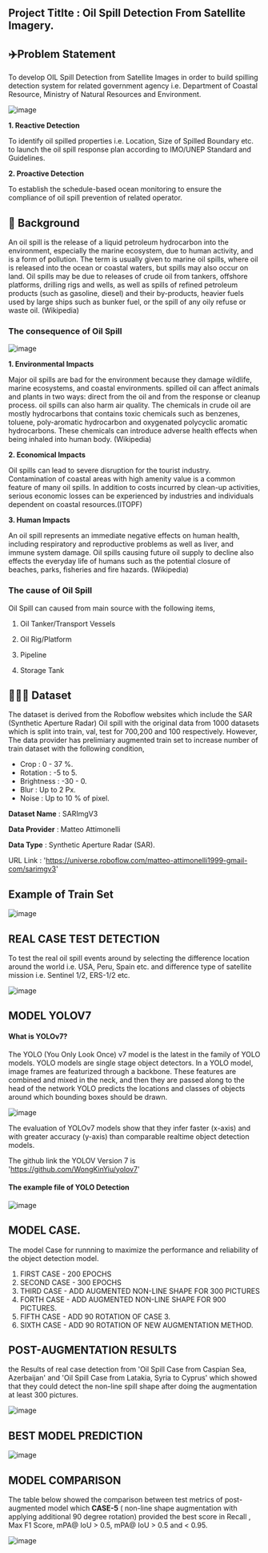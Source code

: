 ## Project Titlte : Oil Spill Detection From Satellite Imagery.

## ✈️Problem Statement

To develop OIL Spill Detection from Satellite Images in order to build spilling detection system for related government agency i.e. Department of Coastal Resource, Ministry of Natural Resources and Environment.

![image](https://user-images.githubusercontent.com/104628789/202325738-b8dea3f4-9d30-4d21-ba03-60a442815364.png)


**1. Reactive Detection**

To identify oil spilled properties i.e. Location, Size of Spilled Boundary etc. to launch the oil spill response plan according to IMO/UNEP Standard and Guidelines.
    
    
    
**2. Proactive Detection**

To establish the schedule-based ocean monitoring to ensure the compliance of oil spill prevention of related operator. 
    
## 🚀 Background

An oil spill is the release of a liquid petroleum hydrocarbon into the environment, especially the marine ecosystem, due to human activity, and is a form of pollution. The term is usually given to marine oil spills, where oil is released into the ocean or coastal waters, but spills may also occur on land. Oil spills may be due to releases of crude oil from tankers, offshore platforms, drilling rigs and wells, as well as spills of refined petroleum products (such as gasoline, diesel) and their by-products, heavier fuels used by large ships such as bunker fuel, or the spill of any oily refuse or waste oil. (Wikipedia)
    
    
### The consequence of Oil Spill
 
![image](https://user-images.githubusercontent.com/104628789/202326226-e24537e5-e6be-45bf-b26b-115ba99f0e5d.png)




**1. Environmental Impacts**

Major oil spills are bad for the environment because they damage wildlife, marine ecosystems, and coastal environments. spilled oil can affect animals and plants in two ways: dirесt from the oil and from the response or cleanup process. oil spills can also harm air quality. The chemicals in crude oil are mostly hydrocarbons that contains toxic chemicals such as benzenes, toluene, poly-aromatic hydrocarbon and oxygenated polycyclic aromatic hydrocarbons. These chemicals can introduce adverse health effects when being inhaled into human body. (Wikipedia)
    
**2. Economical Impacts**

Oil spills can lead to severe disruption for the tourist industry. Contamination of coastal areas with high amenity value is a common feature of many oil spills. In addition to costs incurred by clean-up activities, serious economic losses can be experienced by industries and individuals dependent on coastal resources.(ITOPF)


**3. Human Impacts**

An oil spill represents an immediate negative effects on human health, including respiratory and reproductive problems as well as liver, and immune system damage. Oil spills causing future oil supply to decline also effects the everyday life of humans such as the potential closure of beaches, parks, fisheries and fire hazards. (Wikipedia)
    
    
### The cause of Oil Spill

Oil Spill can caused from main source with the following items, 

1. Oil Tanker/Transport Vessels

2. Oil Rig/Platform

3. Pipeline

4. Storage Tank


## 💂🏼‍♂️ Dataset ##

The dataset is derived from the Roboflow websites which include the SAR (Synthetic Aperture Radar) Oil spill with the original data from 1000 datasets which is split into train, val, test for 700,200 and 100 respectively. However, The data provider has prelimiary augmented train set to increase number of train dataset with the following condition,

-    Crop : 0 - 37 %.
-    Rotation : -5 to 5.
-    Brightness : -30 - 0.
-    Blur : Up to 2 Px.
-    Noise : Up to 10 % of pixel.

**Dataset Name** : SARImgV3

**Data Provider** : Matteo Attimonelli

**Data Type** : Synthetic Aperture Radar (SAR).

URL Link : 'https://universe.roboflow.com/matteo-attimonelli1999-gmail-com/sarimgv3'

## Example of Train Set

![image](https://user-images.githubusercontent.com/104628789/202325986-e1e4f226-04a6-42c1-a40e-04357e317727.png)

## REAL CASE TEST DETECTION

To test the real oil spill events around by selecting the difference location around the world i.e. USA, Peru, Spain etc. and difference type of satellite mission i.e. Sentinel 1/2, ERS-1/2 etc.

![image](https://user-images.githubusercontent.com/104628789/202326157-2d78d180-90b8-492e-a657-5e79e28ae0cb.png)

## MODEL YOLOV7

#### What is YOLOv7?
The YOLO (You Only Look Once) v7 model is the latest in the family of YOLO models. YOLO models are single stage object detectors. In a YOLO model, image frames are featurized through a backbone. These features are combined and mixed in the neck, and then they are passed along to the head of the network YOLO predicts the locations and classes of objects around which bounding boxes should be drawn.

![image](https://user-images.githubusercontent.com/104628789/202326415-0d74cb4a-d74e-4c24-bc11-b9da90cd351a.png)

The evaluation of YOLOv7 models show that they infer faster (x-axis) and with greater accuracy (y-axis) than comparable realtime object detection models.

The github link the YOLOV Version 7 is 'https://github.com/WongKinYiu/yolov7' 

#### The example file of YOLO Detection

![image](https://user-images.githubusercontent.com/104628789/202326499-26b52b4b-e241-4f17-a6df-59494b9ec298.png)

## MODEL CASE.

The model Case for runnning to maximize the performance and reliability of the object detection model.

1. FIRST CASE - 200 EPOCHS
2. SECOND CASE - 300 EPOCHS
3. THIRD CASE - ADD AUGMENTED NON-LINE SHAPE FOR 300 PICTURES
4. FORTH CASE - ADD AUGMENTED NON-LINE SHAPE FOR 900 PICTURES.
5. FIFTH CASE - ADD 90 ROTATION OF CASE 3.
6. SIXTH CASE - ADD 90 ROTATION OF NEW AUGMENTATION METHOD.

## POST-AUGMENTATION RESULTS

the Results of real case detection from 'Oil Spill Case from Caspian Sea, Azerbaijan' and 'Oil Spill Case from Latakia, Syria to Cyprus' which showed that they could detect the non-line spill shape after doing the augmentation at least 300 pictures.

![image](https://user-images.githubusercontent.com/104628789/202326880-6a919d2c-7822-4f84-b405-35a290f4916f.png)


## BEST MODEL PREDICTION

![image](https://user-images.githubusercontent.com/104628789/202326915-22d4da3c-4feb-4190-889d-15f0ca816011.png)


## MODEL COMPARISON

The table below showed the comparison between test metrics of post-augmented model which **CASE-5** ( non-line shape augmentation with applying additional 90 degree rotation) provided the best score in Recall , Max F1 Score, mPA@ IoU > 0.5, mPA@ IoU > 0.5 and < 0.95.

![image](https://user-images.githubusercontent.com/104628789/202327014-0fd4ca06-e605-4ebc-a508-168ee7782662.png)




